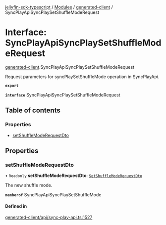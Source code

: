 [jellyfin-sdk-typescript](../README.md) / [Modules](../modules.md) / [generated-client](../modules/generated_client.md) / SyncPlayApiSyncPlaySetShuffleModeRequest

# Interface: SyncPlayApiSyncPlaySetShuffleModeRequest

[generated-client](../modules/generated_client.md).SyncPlayApiSyncPlaySetShuffleModeRequest

Request parameters for syncPlaySetShuffleMode operation in SyncPlayApi.

**`export`**

**`interface`** SyncPlayApiSyncPlaySetShuffleModeRequest

## Table of contents

### Properties

- [setShuffleModeRequestDto](generated_client.SyncPlayApiSyncPlaySetShuffleModeRequest.md#setshufflemoderequestdto)

## Properties

### setShuffleModeRequestDto

• `Readonly` **setShuffleModeRequestDto**: [`SetShuffleModeRequestDto`](generated_client.SetShuffleModeRequestDto.md)

The new shuffle mode.

**`memberof`** SyncPlayApiSyncPlaySetShuffleMode

#### Defined in

[generated-client/api/sync-play-api.ts:1527](https://github.com/thornbill/jellyfin-sdk-typescript/blob/b0f5501/src/generated-client/api/sync-play-api.ts#L1527)
